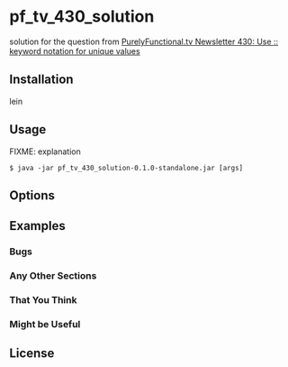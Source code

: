 # pf_tv_430_solution

solution for the question from 
[PurelyFunctional.tv Newsletter 430: Use :: keyword notation for unique values](https://purelyfunctional.tv/issues/purelyfunctional-tv-newsletter-430-use-keyword-notation-for-unique-values/)


## Installation

lein 

## Usage

FIXME: explanation

    $ java -jar pf_tv_430_solution-0.1.0-standalone.jar [args]

## Options


## Examples


### Bugs

### Any Other Sections
### That You Think
### Might be Useful

## License

